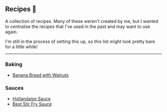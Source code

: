 ## Recipes 🥘

A collection of recipes. Many of these weren't created by me, but I wanted to centralise the recipes that I've used in the past and may want to use again.

I'm still in the process of setting this up, so this list might look pretty bare for a little while!

---

### Baking

- [Banana Bread with Walnuts](recipes/banana-bread)

### Sauces

- [Hollandaise Sauce](recipes/hollandaise-sauce)
- [Best Stir Fry Sauce](recipes/stir-fry-sauce)
